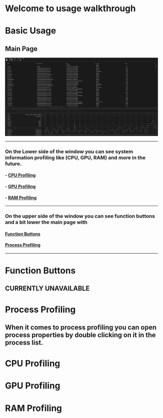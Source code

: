 ﻿# Welcome to usage walkthrough

# Basic Usage

## Main Page
[![Alt Text](UsageResources/MainPage.png)](UsageResources/MainPage.png)

---
### On the Lower side of the window you can see system information profiling like (CPU, GPU, RAM) and more in the future.
#### - [CPU Profiling](#cpu-profiling)
#### - [GPU Profiling](#gpu-profiling)
#### - [RAM Profiling](#ram-profiling)
---
### On the upper side of the window you can see function buttons and a bit lower the main page with 
#### [Function Buttons](#function-buttons)
#### [Process Profiling](#process-profiling)
---

# Function Buttons
## CURRENTLY UNAVAILABLE

# Process Profiling
## When it comes to process profiling you can open process properties by double clicking on it in the process list.

# CPU Profiling
# GPU Profiling
# RAM Profiling
